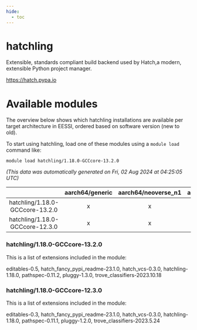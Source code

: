 ```yaml
---
hide:
  - toc
---
```


hatchling
=========


Extensible, standards compliant build backend used by Hatch,a modern, extensible Python project manager.

https://hatch.pypa.io
# Available modules


The overview below shows which hatchling installations are available per target architecture in EESSI, ordered based on software version (new to old).

To start using hatchling, load one of these modules using a `module load` command like:

```shell
module load hatchling/1.18.0-GCCcore-13.2.0
```

*(This data was automatically generated on Fri, 02 Aug 2024 at 04:25:05 UTC)*  

| |aarch64/generic|aarch64/neoverse_n1|aarch64/neoverse_v1|x86_64/generic|x86_64/amd/zen2|x86_64/amd/zen3|x86_64/amd/zen4|x86_64/intel/haswell|x86_64/intel/skylake_avx512|
| :---: | :---: | :---: | :---: | :---: | :---: | :---: | :---: | :---: | :---: |
|hatchling/1.18.0-GCCcore-13.2.0|x|x|x|x|x|x|x|x|x|
|hatchling/1.18.0-GCCcore-12.3.0|x|x|x|x|x|x|x|x|x|


### hatchling/1.18.0-GCCcore-13.2.0

This is a list of extensions included in the module:

editables-0.5, hatch_fancy_pypi_readme-23.1.0, hatch_vcs-0.3.0, hatchling-1.18.0, pathspec-0.11.2, pluggy-1.3.0, trove_classifiers-2023.10.18

### hatchling/1.18.0-GCCcore-12.3.0

This is a list of extensions included in the module:

editables-0.3, hatch_fancy_pypi_readme-23.1.0, hatch_vcs-0.3.0, hatchling-1.18.0, pathspec-0.11.1, pluggy-1.2.0, trove_classifiers-2023.5.24